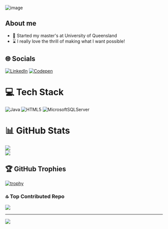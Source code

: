  ![image](https://github.com/akshgarg10/akshgarg10/assets/104502015/d493662e-9a8f-4b59-97d1-70b9b1f6f20f)

 ## About me
 - :boy: Started my master's at University of Queensland
 -  :hourglass: I really love the thrill of making what I want possible!
 
## 🌐 Socials
[![LinkedIn](https://img.shields.io/badge/LinkedIn-%230077B5.svg?logo=linkedin&logoColor=white)](https://linkedin.com/in/linkedin.com/in/aksh-garg-392741237) [![Codepen](https://img.shields.io/badge/Codepen-000000?style=for-the-badge&logo=codepen&logoColor=white)](https://codepen.io/https://codepen.io/AkshGarg24) 


# 💻 Tech Stack
![Java](https://img.shields.io/badge/java-%23ED8B00.svg?style=for-the-badge&logo=java&logoColor=white) ![HTML5](https://img.shields.io/badge/html5-%23E34F26.svg?style=for-the-badge&logo=html5&logoColor=white) ![MicrosoftSQLServer](https://img.shields.io/badge/Microsoft%20SQL%20Sever-CC2927?style=for-the-badge&logo=microsoft%20sql%20server&logoColor=white)
# 📊 GitHub Stats
![](https://github-readme-stats.vercel.app/api?username=akshgarg10&theme=midnight-purple&hide_border=true&include_all_commits=true&count_private=true)<br/>
![](https://github-readme-streak-stats.herokuapp.com/?user=akshgarg10&theme=midnight-purple&hide_border=true)<br/>

## 🏆 GitHub Trophies
[![trophy](https://github-profile-trophy.vercel.app/?username=ryo-ma)](https://github.com/ryo-ma/github-profile-trophy)
<!--![](https://github-profile-trophy.vercel.app/?username=akshgarg10&theme=onedark&no-frame=true&no-bg=true&margin-w=4)-->

### 🔝 Top Contributed Repo
![](https://github-contributor-stats.vercel.app/api?username=akshgarg10&limit=5&theme=dark&combine_all_yearly_contributions=true)

---
<a href="https://visitcount.itsvg.in">
  <img src="https://visitcount.itsvg.in/api?id=akshgarg10&label=Profile%20Views&color=9&icon=5&pretty=true" />
</a>

<!-- Proudly created with GPRM ( https://gprm.itsvg.in ) -->
